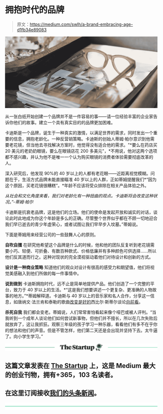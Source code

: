# 拥抱时代的品牌

> 原文：<https://medium.com/swlh/a-brand-embracing-age-d1fb34e89083>

![](img/79ad4e6b11ac3c2c4c63657e7d4f3a81.png)

从一张白纸开始创建一个品牌并不是一件容易的事——请一位经验丰富的企业家告诉你他们的故事。建立一个具有真实目的的品牌更加困难。

卡迪斯是一个品牌，诞生于一种真实的激情，以满足世界的需求，同时发出一个重要的信息，拥抱老龄化。一种反营销策略。卡迪斯的创始人蒂姆·帕尔意识到他需要老花镜，但当他去寻找解决方案时，他觉得没有适合他的需求。"*要么在药店买 20 美元的老奶奶眼镜，要么在眼镜店花 200 多美元"，*不用说，他对这两个选项都不感兴趣，并认为他不是唯一一个认为购买眼镜的消费者体验需要彻底改革的人。

深入研究后，他发现 90%的 40 岁以上的人都有老花眼——近距离视觉模糊。问题在于，生活方式品牌未能直接瞄准 40 岁以上的人群，正如蒂姆提醒我们*“因为这个原因，买老花镜很糟糕”。*年龄不应该将受众排除在相关产品体验之外。

*从社会和文化角度来看，我们对老龄化有一种扭曲的观点。卡迪斯将会改变这种状况。”-蒂姆·帕尔*

卡迪斯是抗衰老品牌，这是他们的立场。他们的使命是发起开放和诚实的对话，谈论此时此地成为你这个年龄是多么的正确。尽管整个世界似乎都在不顾一切地迎合我们早已逝去的青少年虚荣心，或者试图让我们早早步入坟墓。”蒂姆说。

下面是蒂姆用来经营公司的一些鼓舞人心的原则。

**自吹自擂** 在研究他希望这个品牌是什么的时候，他和他的团队反复听到老花镜需要小巧、轻便、可折叠、有数百种款式、价格低廉并有多种颜色可供选择……所以他们反其道而行之。这种对现状的完全漠视驱动着他们对待设计和创新的方式。

**设计是一种商业策略** 知道他们的观众对设计有很高的感受力和期望值，他们将视觉美感融入到他们所做的每一件事情中。

**说到做到** 卡迪斯拥抱时代，远不止是简单地提供产品。他们创造了一个完整的平台，致力于 40 岁以上的生活。*“这是我们想要讲述一个更复杂、更准确的人物故事的地方。”*蒂姆解释道。卡迪斯与 40 岁以上的音乐家和名人合作，分享这一信息，如唐纳文·法兰肯和泰勒的歌曲[改变是好的](https://caddislife.com/pages/donavon-frankenreiter)西比尔·斯蒂尔谈论[向前看](https://caddislife.com/pages/taylor-sybil-steele)。

**杀死自我** 我们都会变老。蒂姆说，人们常常害怕看起来像个哑巴或被人评判。“当我听到一个成年人谈论他们如何尝试新事物，但他们并不擅长，所以在几次失败后就放弃了，这让我抓狂。观察三年级的孩子学习一种乐器，看看他们有多不在乎你的想法和他们的声音。但是不管怎样，他们第二天还是会出现并坚持下去。太牛逼了。向小学生学习。”

[![](img/308a8d84fb9b2fab43d66c117fcc4bb4.png)](https://medium.com/swlh)

## 这篇文章发表在 [The Startup](https://medium.com/swlh) 上，这是 Medium 最大的创业刊物，拥有+365，103 名读者。

## 在这里订阅接收[我们的头条新闻](http://growthsupply.com/the-startup-newsletter/)。

[![](img/b0164736ea17a63403e660de5dedf91a.png)](https://medium.com/swlh)